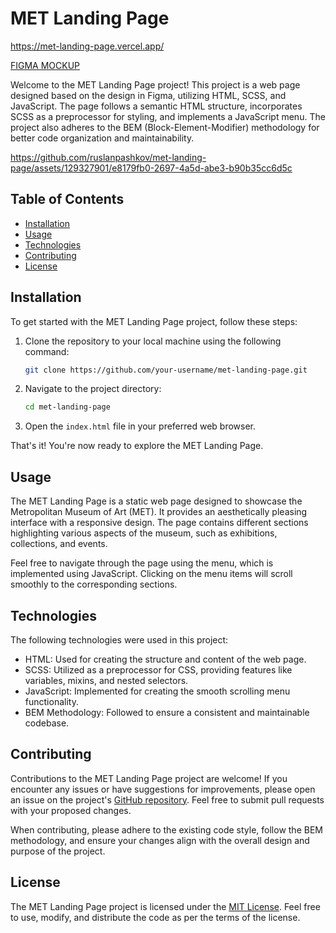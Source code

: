 # MET Landing Page

https://met-landing-page.vercel.app/

[FIGMA MOCKUP](https://www.figma.com/file/lSR1m42L9YwzQwzzxKwHpw/THE-MET?type=design&node-id=8590-29&mode=design)

Welcome to the MET Landing Page project! This project is a web page designed based on the design in Figma, utilizing HTML, SCSS, and JavaScript. The page follows a semantic HTML structure, incorporates SCSS as a preprocessor for styling, and implements a JavaScript menu. The project also adheres to the BEM (Block-Element-Modifier) methodology for better code organization and maintainability.

https://github.com/ruslanpashkov/met-landing-page/assets/129327901/e8179fb0-2697-4a5d-abe3-b90b35cc6d5c

## Table of Contents

- [Installation](#installation)
- [Usage](#usage)
- [Technologies](#technologies)
- [Contributing](#contributing)
- [License](#license)

## Installation

To get started with the MET Landing Page project, follow these steps:

1. Clone the repository to your local machine using the following command:

   ```bash
   git clone https://github.com/your-username/met-landing-page.git
   ```

2. Navigate to the project directory:

   ```bash
   cd met-landing-page
   ```

3. Open the `index.html` file in your preferred web browser.

That's it! You're now ready to explore the MET Landing Page.

## Usage

The MET Landing Page is a static web page designed to showcase the Metropolitan Museum of Art (MET). It provides an aesthetically pleasing interface with a responsive design. The page contains different sections highlighting various aspects of the museum, such as exhibitions, collections, and events.

Feel free to navigate through the page using the menu, which is implemented using JavaScript. Clicking on the menu items will scroll smoothly to the corresponding sections.

## Technologies

The following technologies were used in this project:

- HTML: Used for creating the structure and content of the web page.
- SCSS: Utilized as a preprocessor for CSS, providing features like variables, mixins, and nested selectors.
- JavaScript: Implemented for creating the smooth scrolling menu functionality.
- BEM Methodology: Followed to ensure a consistent and maintainable codebase.

## Contributing

Contributions to the MET Landing Page project are welcome! If you encounter any issues or have suggestions for improvements, please open an issue on the project's [GitHub repository](https://github.com/ruslanpashkov/met-landing-page). Feel free to submit pull requests with your proposed changes.

When contributing, please adhere to the existing code style, follow the BEM methodology, and ensure your changes align with the overall design and purpose of the project.

## License

The MET Landing Page project is licensed under the [MIT License](https://opensource.org/licenses/MIT). Feel free to use, modify, and distribute the code as per the terms of the license.
